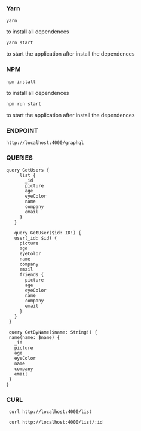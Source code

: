 
### Yarn

 ``` 
yarn 
``` 
to install all dependences

 ``` 
 yarn start 
 ``` 
 to start the application after install the dependences
 
### NPM

```
npm install
``` 
to install all dependences
```
npm run start
``` 
 to start the application after install the dependences
 
 ### ENDPOINT
 
 ```
 http://localhost:4000/graphql
 ```
 
 ### QUERIES
 
 ```
 query GetUsers {
      list {
        _id
        picture
        age
        eyeColor
        name
        company
        email
      }
    }
    
    query GetUser($id: ID!) {
    user(_id: $id) {
      picture
      age
      eyeColor
      name
      company
      email
      friends {
        picture
        age
        eyeColor
        name
        company
        email
      }
    }
  }
  
  query GetByName($name: String!) {
  name(name: $name) {
    _id
    picture
    age
    eyeColor
    name
    company
    email
  }
}
 ```
 
 ### CURL
 ```
  curl http://localhost:4000/list
 ```
 ```
  curl http://localhost:4000/list/:id
 ```
